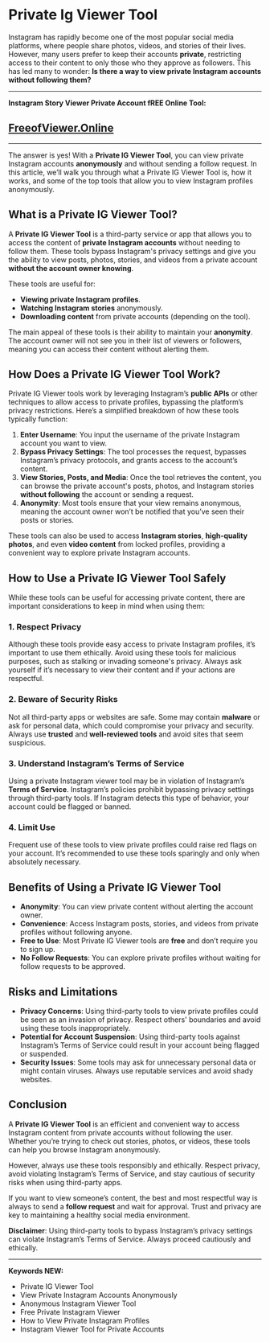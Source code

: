 # Private Ig Viewer Tool
Instagram has rapidly become one of the most popular social media platforms, where people share photos, videos, and stories of their lives. However, many users prefer to keep their accounts **private**, restricting access to their content to only those who they approve as followers. This has led many to wonder: **Is there a way to view private Instagram accounts without following them?**

---
**Instagram Story Viewer Private Account fREE Online Tool:**
## [FreeofViewer.Online](https://freeofviewer.online/)
---

The answer is yes! With a **Private IG Viewer Tool**, you can view private Instagram accounts **anonymously** and without sending a follow request. In this article, we’ll walk you through what a Private IG Viewer Tool is, how it works, and some of the top tools that allow you to view Instagram profiles anonymously.

## **What is a Private IG Viewer Tool?**

A **Private IG Viewer Tool** is a third-party service or app that allows you to access the content of **private Instagram accounts** without needing to follow them. These tools bypass Instagram's privacy settings and give you the ability to view posts, photos, stories, and videos from a private account **without the account owner knowing**.

These tools are useful for:
- **Viewing private Instagram profiles**.
- **Watching Instagram stories** anonymously.
- **Downloading content** from private accounts (depending on the tool).

The main appeal of these tools is their ability to maintain your **anonymity**. The account owner will not see you in their list of viewers or followers, meaning you can access their content without alerting them.

## **How Does a Private IG Viewer Tool Work?**

Private IG Viewer tools work by leveraging Instagram’s **public APIs** or other techniques to allow access to private profiles, bypassing the platform’s privacy restrictions. Here’s a simplified breakdown of how these tools typically function:
1. **Enter Username**: You input the username of the private Instagram account you want to view.
2. **Bypass Privacy Settings**: The tool processes the request, bypasses Instagram’s privacy protocols, and grants access to the account’s content.
3. **View Stories, Posts, and Media**: Once the tool retrieves the content, you can browse the private account's posts, photos, and Instagram stories **without following** the account or sending a request.
4. **Anonymity**: Most tools ensure that your view remains anonymous, meaning the account owner won’t be notified that you’ve seen their posts or stories.

These tools can also be used to access **Instagram stories**, **high-quality photos**, and even **video content** from locked profiles, providing a convenient way to explore private Instagram accounts.

## **How to Use a Private IG Viewer Tool Safely**

While these tools can be useful for accessing private content, there are important considerations to keep in mind when using them:

### 1. **Respect Privacy**
Although these tools provide easy access to private Instagram profiles, it’s important to use them ethically. Avoid using these tools for malicious purposes, such as stalking or invading someone's privacy. Always ask yourself if it’s necessary to view their content and if your actions are respectful.

### 2. **Beware of Security Risks**
Not all third-party apps or websites are safe. Some may contain **malware** or ask for personal data, which could compromise your privacy and security. Always use **trusted** and **well-reviewed tools** and avoid sites that seem suspicious.

### 3. **Understand Instagram’s Terms of Service**
Using a private Instagram viewer tool may be in violation of Instagram’s **Terms of Service**. Instagram’s policies prohibit bypassing privacy settings through third-party tools. If Instagram detects this type of behavior, your account could be flagged or banned.

### 4. **Limit Use**
Frequent use of these tools to view private profiles could raise red flags on your account. It’s recommended to use these tools sparingly and only when absolutely necessary.

## **Benefits of Using a Private IG Viewer Tool**

- **Anonymity**: You can view private content without alerting the account owner.
- **Convenience**: Access Instagram posts, stories, and videos from private profiles without following anyone.
- **Free to Use**: Most Private IG Viewer tools are **free** and don’t require you to sign up.
- **No Follow Requests**: You can explore private profiles without waiting for follow requests to be approved.

## **Risks and Limitations**

- **Privacy Concerns**: Using third-party tools to view private profiles could be seen as an invasion of privacy. Respect others' boundaries and avoid using these tools inappropriately.
- **Potential for Account Suspension**: Using third-party tools against Instagram’s Terms of Service could result in your account being flagged or suspended.
- **Security Issues**: Some tools may ask for unnecessary personal data or might contain viruses. Always use reputable services and avoid shady websites.

## **Conclusion**

A **Private IG Viewer Tool** is an efficient and convenient way to access Instagram content from private accounts without following the user. Whether you’re trying to check out stories, photos, or videos, these tools can help you browse Instagram anonymously.

However, always use these tools responsibly and ethically. Respect privacy, avoid violating Instagram’s Terms of Service, and stay cautious of security risks when using third-party apps.

If you want to view someone’s content, the best and most respectful way is always to send a **follow request** and wait for approval. Trust and privacy are key to maintaining a healthy social media environment.

**Disclaimer**: Using third-party tools to bypass Instagram’s privacy settings can violate Instagram’s Terms of Service. Always proceed cautiously and ethically.

---

**Keywords NEW:**
- Private IG Viewer Tool
- View Private Instagram Accounts Anonymously
- Anonymous Instagram Viewer Tool
- Free Private Instagram Viewer
- How to View Private Instagram Profiles
- Instagram Viewer Tool for Private Accounts
